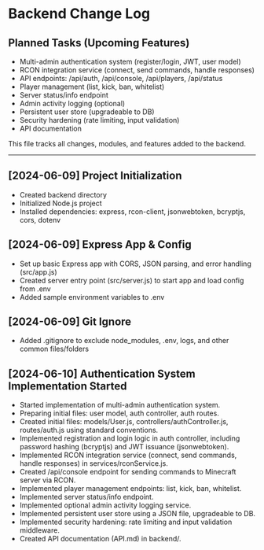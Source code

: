 # Backend Change Log

## Planned Tasks (Upcoming Features)
- Multi-admin authentication system (register/login, JWT, user model)
- RCON integration service (connect, send commands, handle responses)
- API endpoints: /api/auth, /api/console, /api/players, /api/status
- Player management (list, kick, ban, whitelist)
- Server status/info endpoint
- Admin activity logging (optional)
- Persistent user store (upgradeable to DB)
- Security hardening (rate limiting, input validation)
- API documentation

This file tracks all changes, modules, and features added to the backend.

---

## [2024-06-09] Project Initialization
- Created backend directory
- Initialized Node.js project
- Installed dependencies: express, rcon-client, jsonwebtoken, bcryptjs, cors, dotenv 

## [2024-06-09] Express App & Config
- Set up basic Express app with CORS, JSON parsing, and error handling (src/app.js)
- Created server entry point (src/server.js) to start app and load config from .env
- Added sample environment variables to .env 

## [2024-06-09] Git Ignore
- Added .gitignore to exclude node_modules, .env, logs, and other common files/folders 

## [2024-06-10] Authentication System Implementation Started
- Started implementation of multi-admin authentication system.
- Preparing initial files: user model, auth controller, auth routes. 
- Created initial files: models/User.js, controllers/authController.js, routes/auth.js using standard conventions. 
- Implemented registration and login logic in auth controller, including password hashing (bcryptjs) and JWT issuance (jsonwebtoken). 
- Implemented RCON integration service (connect, send commands, handle responses) in services/rconService.js. 
- Created /api/console endpoint for sending commands to Minecraft server via RCON. 
- Implemented player management endpoints: list, kick, ban, whitelist. 
- Implemented server status/info endpoint. 
- Implemented optional admin activity logging service. 
- Implemented persistent user store using a JSON file, upgradeable to DB. 
- Implemented security hardening: rate limiting and input validation middleware. 
- Created API documentation (API.md) in backend/. 